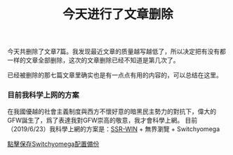 ﻿---
title: 今天进行了文章删除
category: [博客记录, 全年龄]
layout: post
---

今天共删除了文章7篇。我发现最近文章的质量越写越低了，所以决定把有没有都一样的文章全部删除，这次的文章删除已经不知道是第几次了。

已经被删除的那七篇文章里确实也是有一点点有用的内容的，可以总结在这里。

### 目前我科学上网的方案

在我國優越的社會主義制度與西方不懷好意的暗黑民主勢力的對抗下，偉大的GFW誕生了，爲了表達我對GFW崇高的敬意，我才會科學上網。
目前（2019/6/23）我科學上網的方案是：[SSR-WIN](/files/article-deletion/ssr-win.7z) + 無界瀏覽 + Switchyomega

[點擊保存Switchyomega配置備份](/files/article-deletion/OmegaOptions.bak)
